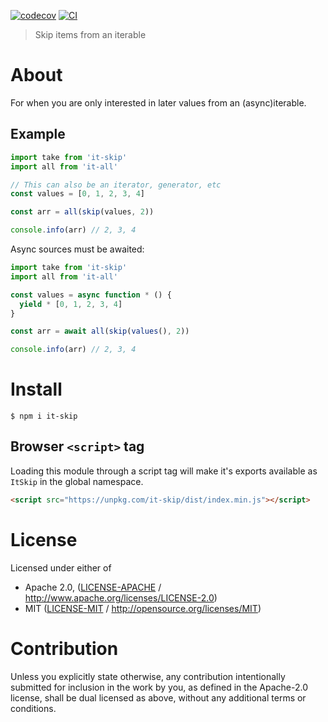 [![codecov](https://img.shields.io/codecov/c/github/achingbrain/it.svg?style=flat-square)](https://codecov.io/gh/achingbrain/it)
[![CI](https://img.shields.io/github/actions/workflow/status/achingbrain/it/js-test-and-release.yml?branch=master\&style=flat-square)](https://github.com/achingbrain/it/actions/workflows/js-test-and-release.yml?query=branch%3Amaster)

> Skip items from an iterable

# About

For when you are only interested in later values from an (async)iterable.

## Example

```javascript
import take from 'it-skip'
import all from 'it-all'

// This can also be an iterator, generator, etc
const values = [0, 1, 2, 3, 4]

const arr = all(skip(values, 2))

console.info(arr) // 2, 3, 4
```

Async sources must be awaited:

```javascript
import take from 'it-skip'
import all from 'it-all'

const values = async function * () {
  yield * [0, 1, 2, 3, 4]
}

const arr = await all(skip(values(), 2))

console.info(arr) // 2, 3, 4
```

# Install

```console
$ npm i it-skip
```

## Browser `<script>` tag

Loading this module through a script tag will make it's exports available as `ItSkip` in the global namespace.

```html
<script src="https://unpkg.com/it-skip/dist/index.min.js"></script>
```

# License

Licensed under either of

- Apache 2.0, ([LICENSE-APACHE](LICENSE-APACHE) / <http://www.apache.org/licenses/LICENSE-2.0>)
- MIT ([LICENSE-MIT](LICENSE-MIT) / <http://opensource.org/licenses/MIT>)

# Contribution

Unless you explicitly state otherwise, any contribution intentionally submitted for inclusion in the work by you, as defined in the Apache-2.0 license, shall be dual licensed as above, without any additional terms or conditions.
